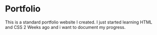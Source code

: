 # Portfolio
This is a standard portfolio website I created. I just started learning HTML and CSS 2 Weeks ago and i want to document my progress.
